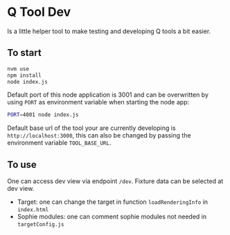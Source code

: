 # Q Tool Dev

Is a little helper tool to make testing and developing Q tools a bit easier.

## To start

```bash
nvm use
npm install
node index.js
```

Default port of this node application is 3001 and can be overwritten by using `PORT` as environment variable when starting the node app: 
```bash
PORT=4001 node index.js
``` 
Default base url of the tool your are currently developing is `http://localhost:3000`, this can also be changed by passing the environment variable `TOOL_BASE_URL`.

## To use

One can access dev view via endpoint `/dev`. Fixture data can be selected at dev view.

- Target: one can change the target in function `loadRenderingInfo` in `index.html`
- Sophie modules: one can comment sophie modules not needed in `targetConfig.js`